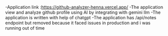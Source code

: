 -Application link :https://github-analyzer-henna.vercel.app/
-The application view and analyze github profile using AI by integrating with gemini llm 
-The application is written with help of chatgpt
-The application has /api/notes endpoint but removed because it faced issues in production and i was running out of time
